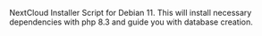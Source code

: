 NextCloud Installer Script for Debian 11.
This will install necessary dependencies with php 8.3 and guide you with database creation.
